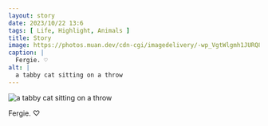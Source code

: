 ```yaml
---
layout: story
date: 2023/10/22 13:6
tags: [ Life, Highlight, Animals ]
title: Story
image: https://photos.muan.dev/cdn-cgi/imagedelivery/-wp_VgtWlgmh1JURQ8t1mg/6a59bbff-447a-4cd2-3094-73da8674be00/public
caption: |
  Fergie. ♡
alt: |
  a tabby cat sitting on a throw
---
```


![a tabby cat sitting on a throw](https://photos.muan.dev/cdn-cgi/imagedelivery/-wp_VgtWlgmh1JURQ8t1mg/6a59bbff-447a-4cd2-3094-73da8674be00/public)

Fergie. ♡
